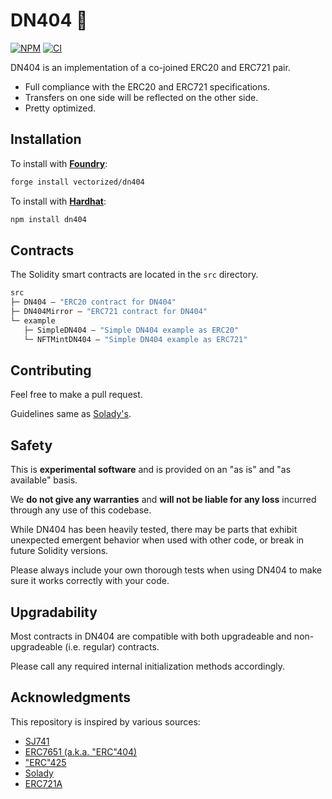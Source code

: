 # DN404 🥜

[![NPM][npm-shield]][npm-url]
[![CI][ci-shield]][ci-url]

DN404 is an implementation of a co-joined ERC20 and ERC721 pair.

- Full compliance with the ERC20 and ERC721 specifications.
- Transfers on one side will be reflected on the other side.
- Pretty optimized.

## Installation

To install with [**Foundry**](https://github.com/gakonst/foundry):

```sh
forge install vectorized/dn404
```

To install with [**Hardhat**](https://github.com/nomiclabs/hardhat):

```sh
npm install dn404
```

## Contracts

The Solidity smart contracts are located in the `src` directory.

```ml
src
├─ DN404 — "ERC20 contract for DN404"
├─ DN404Mirror — "ERC721 contract for DN404"
└─ example
   ├─ SimpleDN404 — "Simple DN404 example as ERC20"
   └─ NFTMintDN404 — "Simple DN404 example as ERC721"
```

## Contributing

Feel free to make a pull request.

Guidelines same as [Solady's](https://github.com/Vectorized/solady/issues/19).

## Safety

This is **experimental software** and is provided on an "as is" and "as available" basis.

We **do not give any warranties** and **will not be liable for any loss** incurred through any use of this codebase.

While DN404 has been heavily tested, there may be parts that exhibit unexpected emergent behavior when used with other code, or break in future Solidity versions.

Please always include your own thorough tests when using DN404 to make sure it works correctly with your code.

## Upgradability

Most contracts in DN404 are compatible with both upgradeable and non-upgradeable (i.e. regular) contracts.

Please call any required internal initialization methods accordingly.

## Acknowledgments

This repository is inspired by various sources:

- [SJ741](https://github.com/SerecThunderson/SJ741)
- [ERC7651 (a.k.a. "ERC"404)](https://github.com/Pandora-Labs-Org/erc404)
- ["ERC"425](https://github.com/paradox425/ERC425)
- [Solady](https://github.com/vectorized/solady)
- [ERC721A](https://github.com/chiru-labs/ERC721A)

[npm-shield]: https://img.shields.io/npm/v/dn404.svg
[npm-url]: https://www.npmjs.com/package/dn404

[ci-shield]: https://img.shields.io/github/actions/workflow/status/vectorized/dn404/ci.yml?branch=main&label=build
[ci-url]: https://github.com/vectorized/dn404/actions/workflows/ci.yml
